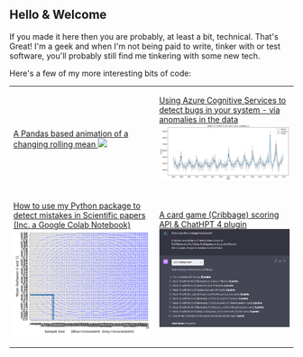 ## Hello & Welcome

If you made it here then you are probably, at least a bit, technical. That's Great! I'm a geek and when I'm not being paid to write, tinker with or test software, you'll probably still find me tinkering with some new tech.

Here's a few of my more interesting bits of code:

<table>
<tr>
<td>

[A Pandas based animation of a changing rolling mean 
<img src="https://github.com/phoughton/rolling_mean_panda/blob/master/apple_stock_price_smoothing_animation.gif?raw=true" width="440">](https://github.com/phoughton/rolling_mean_panda)

</TD>
<TD>

[Using Azure Cognitive Services to detect bugs in your system - via anomalies in the data 
<img src="https://github.com/phoughton/anomal/blob/main/docs/example.png?raw=true" width="440">](https://github.com/phoughton/anomal/tree/main)

</TD>
</TR>
<TR>
<TD>

[How to use my Python package to detect mistakes in Scientific papers (Inc. a Google Colab Notebook) 
<img src="https://github.com/phoughton/grim_test/blob/master/docs/example_rounding_distribution.png?raw=true" width="440">](https://github.com/phoughton/grim_test)
  
</TD>
<TD>

[A card game (Cribbage) scoring API & ChatHPT 4 plugin 
<img src="https://github.com/phoughton/cribbage_server/blob/master/static/chatgpt4_crib_hand.png?raw=true" width="440">](https://github.com/phoughton/cribbage_server)

</TD>
</TR>
</TABLE>

<!--
**phoughton/phoughton** is a ✨ _special_ ✨ repository because its `README.md` (this file) appears on your GitHub profile.

Here are some ideas to get you started:

- 🔭 I’m currently working on ...
- 🌱 I’m currently learning ...
- 👯 I’m looking to collaborate on ...
- 🤔 I’m looking for help with ...
- 💬 Ask me about ...
- 📫 How to reach me: ...
- 😄 Pronouns: ...
- ⚡ Fun fact: ...
-->
